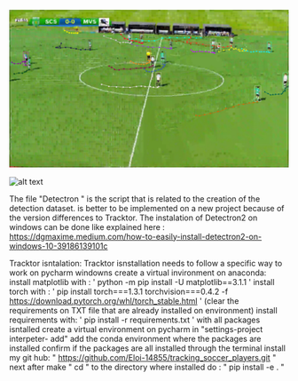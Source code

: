 ![alt text](https://github.com/Eloi-14855/tracking_soccer_players/blob/tracking_soccer/Example_of_results.jpg?raw=true)

![alt text](https://ibb.co/FK9zsbs)

The file "Detectron " is the script that is related to the creation of the detection dataset. is better to be implemented on a new project because of the version differences to Tracktor.
The instalation of Detectron2 on windows can be done like explained here : https://dgmaxime.medium.com/how-to-easily-install-detectron2-on-windows-10-39186139101c


Tracktor isntalation:
Tracktor isnstallation needs to follow a specific way to work on pycharm windowns
create a virtual invironment on anaconda:
install matplotlib with : ' python -m pip install -U matplotlib==3.1.1 '
install torch with : ' pip install torch===1.3.1 torchvision===0.4.2 -f https://download.pytorch.org/whl/torch_stable.html '
(clear the requirements on TXT file  that are already installed on environment)
install requirements with: ' pip install -r requirements.txt '
with all packages isntalled create a virtual environment on pycharm
in "settings-project interpeter- add" add the conda environment where the packages are installed
confirm if the packages are all installed
through the terminal install my git hub: " https://github.com/Eloi-14855/tracking_soccer_players.git "
next after make " cd " to the directory where installed do : " pip install -e . "


